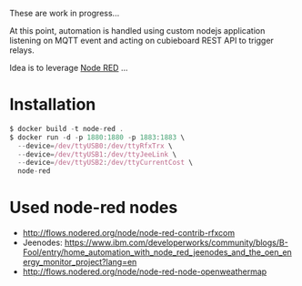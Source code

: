 
These are work in progress...

At this point, automation is handled using custom nodejs application listening on MQTT event and acting on cubieboard REST API to trigger relays.

Idea is to leverage [Node RED](http://nodered.org)
...


Installation
============

```js
$ docker build -t node-red .
$ docker run -d -p 1880:1880 -p 1883:1883 \
  --device=/dev/ttyUSB0:/dev/ttyRfxTrx \
  --device=/dev/ttyUSB1:/dev/ttyJeeLink \
  --device=/dev/ttyUSB2:/dev/ttyCurrentCost \
  node-red
```

Used node-red nodes
===================

* http://flows.nodered.org/node/node-red-contrib-rfxcom
* Jeenodes: https://www.ibm.com/developerworks/community/blogs/B-Fool/entry/home_automation_with_node_red_jeenodes_and_the_oen_energy_monitor_project?lang=en
* http://flows.nodered.org/node/node-red-node-openweathermap